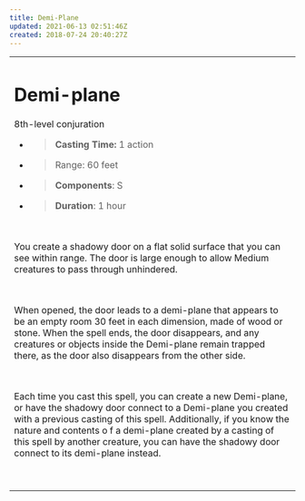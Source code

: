 ```yaml
---
title: Demi-Plane
updated: 2021-06-13 02:51:46Z
created: 2018-07-24 20:40:27Z
---
```


<table><tbody><tr class="odd"><td><h1 id="demi-plane"><strong>Demi-plane</strong></h1><p>8th-level conjuration</p><ul><li><blockquote><p><strong>Casting Time:</strong> 1 action</p></blockquote></li><li><blockquote><p>Range: 60 feet</p></blockquote></li><li><blockquote><p><strong>Components</strong>: S</p></blockquote></li><li><blockquote><p><strong>Duration</strong>: 1 hour</p></blockquote></li></ul><p> </p><p>You create a shadowy door on a flat solid surface that you can see within range. The door is large enough to allow Medium creatures to pass through unhindered.</p><p> </p><p>When opened, the door leads to a demi-plane that appears to be an empty room 30 feet in each dimension, made of wood or stone. When the spell ends, the door disappears, and any creatures or objects inside the Demi-plane remain trapped there, as the door also disappears from the other side.</p><p> </p><p>Each time you cast this spell, you can create a new Demi-plane, or have the shadowy door connect to a Demi-plane you created with a previous casting of this spell. Additionally, if you know the nature and contents o f a demi-plane created by a casting of this spell by another creature, you can have the shadowy door connect to its demi-plane instead.</p><p> </p></td></tr></tbody></table>